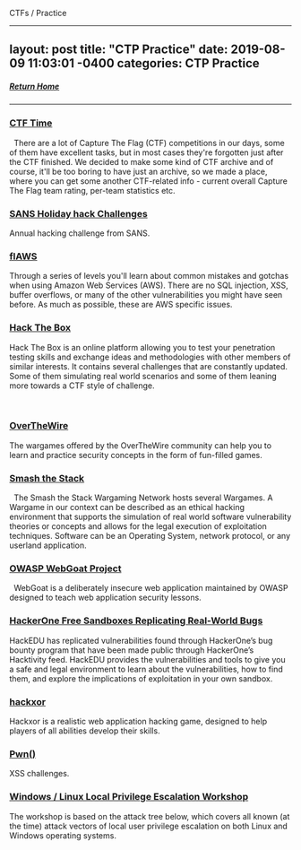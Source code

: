 CTFs / Practice

---
layout: post
title:  "CTP Practice"
date:   2019-08-09 11:03:01 -0400
categories: CTP Practice
---
##### [Return Home](https://thegetch.github.io/penetration/testing/resources/2020/07/24/Home/)

---

### [CTF Time](https://ctftime.org/)
 
There are a lot of Capture The Flag (CTF) competitions in our days, some of them have excellent tasks, but in most cases they're forgotten just after the CTF finished. We decided to make some kind of CTF archive and of course, it'll be too boring to have just an archive, so we made a place, where you can get some another CTF-related info - current overall Capture The Flag team rating, per-team statistics etc.

### [SANS Holiday hack Challenges](https://holidayhackchallenge.com/past-challenges/)

Annual hacking challenge from SANS.


### [flAWS](http://flaws.cloud/)

Through a series of levels you'll learn about common mistakes and gotchas when using Amazon Web Services (AWS). There are no SQL injection, XSS, buffer overflows, or many of the other vulnerabilities you might have seen before. As much as possible, these are AWS specific issues. 



### [Hack The Box](https://www.hackthebox.eu/)

Hack The Box is an online platform allowing you to test your penetration testing skills and exchange ideas and methodologies with other members of similar interests. It contains several challenges that are constantly updated. Some of them simulating real world scenarios and some of them leaning more towards a CTF style of challenge.


 
### [OverTheWire](http://overthewire.org/wargames/)

The wargames offered by the OverTheWire community can help you to learn and practice security concepts in the form of fun-filled games.
 


### [Smash the Stack](http://smashthestack.org/)
 
 The Smash the Stack Wargaming Network hosts several Wargames. A Wargame in our context can be described as an ethical hacking environment that supports the simulation of real world software vulnerability theories or concepts and allows for the legal execution of exploitation techniques. Software can be an Operating System, network protocol, or any userland application.
 


### [OWASP WebGoat Project](https://www.owasp.org/index.php/Category:OWASP_WebGoat_Project)
 
WebGoat is a deliberately insecure web application maintained by OWASP designed to teach web application security lessons.
 


### [HackerOne Free Sandboxes Replicating Real-World Bugs](https://hackedu.io/hacktivity/)

HackEDU has replicated vulnerabilities found through HackerOne’s bug bounty program that have been made public through HackerOne’s Hacktivity feed. HackEDU provides the vulnerabilities and tools to give you a safe and legal environment to learn about the vulnerabilities, how to find them, and explore the implications of exploitation in your own sandbox.



### [hackxor](https://hackxor.net/)

Hackxor is a realistic web application hacking game, designed to help players of all abilities develop their skills. 



### [Pwn()](https://xss.pwnfunction.com/)

XSS challenges.



### [Windows / Linux Local Privilege Escalation Workshop](https://github.com/sagishahar/lpeworkshop)

The workshop is based on the attack tree below, which covers all known (at the time) attack vectors of local user privilege escalation on both Linux and Windows operating systems. 


